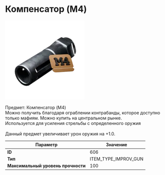 # Компенсатор (M4)

![Item Image](../img/606.webp?raw=true)

Предмет: Компенсатор (M4)<br>Можно получить благодаря ограблении контрабанды, которое доступно<br>только мафиям. Можно купить на центральном рынке. <br>Используется для усиления стрельбы с определенного оружия<br><br>Данный предмет увеличивает урон оружия на +1.0.<br>


| Параметр | Значение |
|----------|----------|
| **ID** | 606 |
| **Тип** | ITEM_TYPE_IMPROV_GUN |
| **Максимальный уровень прочности** | 100 |

